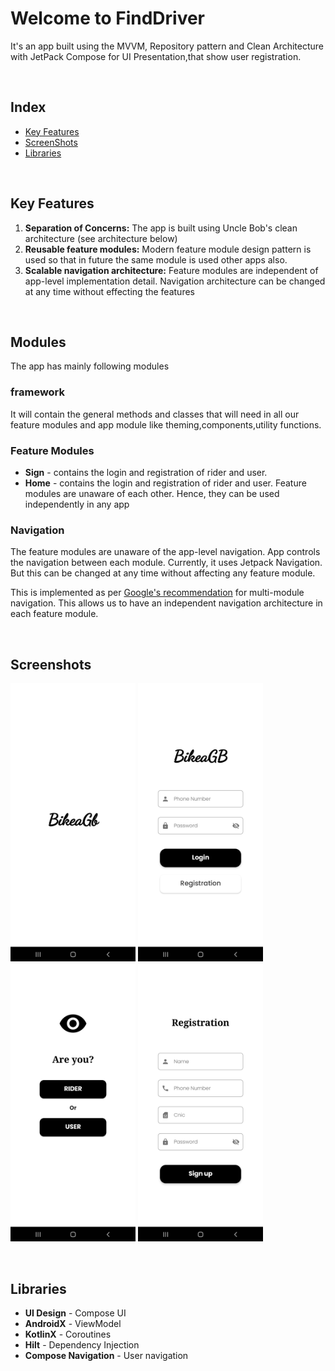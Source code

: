 # Welcome to FindDriver

It's an app built using the MVVM, Repository pattern and Clean Architecture with JetPack Compose for UI Presentation,that show user registration.

<br/>

## Index

- [Key Features](#key-features)
- [ScreenShots](#screenShots)
- [Libraries](#libraries)

<br/>

## Key Features
1. **Separation of Concerns:** The app is built using Uncle Bob's clean architecture (see architecture below)
2. **Reusable feature modules:** Modern feature module design pattern is used so that in future the same module is used other apps also.
3. **Scalable navigation architecture:** Feature modules are independent of app-level implementation detail. Navigation architecture can be changed at any time without effecting the features


<br/>

## Modules
The app has mainly following modules

### framework
It will contain the general methods and classes that will need in all our feature modules and app module like theming,components,utility functions.

### Feature Modules
- **Sign** - contains the login and registration of rider and user.
- **Home** - contains the login and registration of rider and user.
Feature modules are unaware of each other. Hence, they can be used independently in any app

### Navigation 

The feature modules are unaware of the app-level navigation. App controls the navigation between each module. Currently, it uses Jetpack Navigation. But this can be changed at any time without affecting any feature module.

This is implemented as per [Google's recommendation](https://developer.android.com/guide/navigation/navigation-multi-module) for multi-module navigation. This allows us to have an independent navigation architecture in each feature module.


<br/>

## Screenshots

<img src="images/splash.jpg" width=200> <img src="images/login.jpg" width=200> 
<img src="images/usertype.jpg" width=200> <img src="images/signup.jpg" width=200>


<br/>

## Libraries

- **UI Design** - Compose UI
- **AndroidX** - ViewModel
- **KotlinX** - Coroutines
- **Hilt** -  Dependency Injection
- **Compose Navigation** - User navigation


<br/>
























